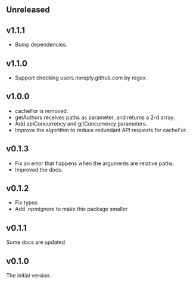 ## Unreleased

## v1.1.1

-   Bump dependencies.

## v1.1.0

-   Support checking users.noreply.github.com by regex.

## v1.0.0

-   cacheFor is removed.
-   getAuthors receives paths as parameter, and returns a 2-d array.
-   Add apiConcurrency and gitConcurrency parameters.
-   Improve the algorithm to reduce redundant API requests for cacheFor.

## v0.1.3

-   Fix an error that happens when the arguments are relative paths.
-   Improved the docs.

## v0.1.2

-   Fix typos
-   Add .npmignore to make this package smaller

## v0.1.1

Some docs are updated.

## v0.1.0

The initial version.
